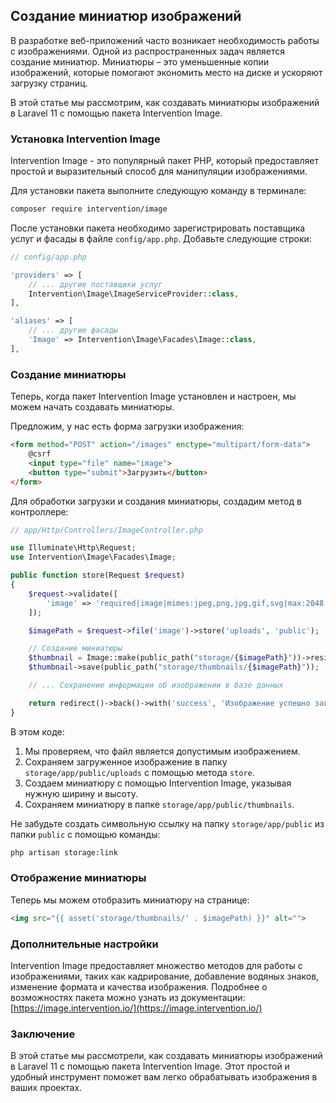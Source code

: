 ## Создание миниатюр изображений

В разработке веб-приложений часто возникает необходимость работы с изображениями.  Одной из распространенных задач является создание миниатюр. Миниатюры – это уменьшенные копии изображений, которые помогают экономить место на диске и ускоряют загрузку страниц. 

В этой статье мы рассмотрим, как создавать миниатюры изображений в Laravel 11 с помощью пакета Intervention Image.

### Установка Intervention Image

Intervention Image - это популярный пакет PHP, который предоставляет простой и выразительный способ для манипуляции изображениями. 

Для установки пакета выполните следующую команду в терминале:

```bash
composer require intervention/image
```

После установки пакета необходимо зарегистрировать поставщика услуг и фасады в файле `config/app.php`. Добавьте следующие строки:

```php
// config/app.php

'providers' => [
    // ... другие поставщики услуг
    Intervention\Image\ImageServiceProvider::class,
],

'aliases' => [
    // ... другие фасады
    'Image' => Intervention\Image\Facades\Image::class,
],
```

### Создание миниатюры

Теперь, когда пакет Intervention Image установлен и настроен, мы можем начать создавать миниатюры. 

Предложим, у нас есть форма загрузки изображения:

```html
<form method="POST" action="/images" enctype="multipart/form-data">
    @csrf
    <input type="file" name="image">
    <button type="submit">Загрузить</button>
</form>
```

Для обработки загрузки и создания миниатюры, создадим метод в контроллере:

```php
// app/Http/Controllers/ImageController.php

use Illuminate\Http\Request;
use Intervention\Image\Facades\Image;

public function store(Request $request)
{
    $request->validate([
        'image' => 'required|image|mimes:jpeg,png,jpg,gif,svg|max:2048',
    ]);

    $imagePath = $request->file('image')->store('uploads', 'public');

    // Создание миниатюры
    $thumbnail = Image::make(public_path("storage/{$imagePath}"))->resize(300, 200);
    $thumbnail->save(public_path("storage/thumbnails/{$imagePath}"));

    // ... Сохранение информации об изображении в базе данных

    return redirect()->back()->with('success', 'Изображение успешно загружено!');
}
```

В этом коде:

1. Мы проверяем, что файл является допустимым изображением.
2. Сохраняем загруженное изображение в папку `storage/app/public/uploads` с помощью метода `store`.
3. Создаем миниатюру с помощью Intervention Image, указывая нужную ширину и высоту.
4. Сохраняем миниатюру в папке `storage/app/public/thumbnails`.

Не забудьте создать символьную ссылку на папку `storage/app/public` из папки `public` с помощью команды:

```bash
php artisan storage:link
```

### Отображение миниатюры

Теперь мы можем отобразить миниатюру на странице:

```html
<img src="{{ asset('storage/thumbnails/' . $imagePath) }}" alt=""> 
```

### Дополнительные настройки

Intervention Image предоставляет множество методов для работы с изображениями, таких как кадрирование, добавление водяных знаков, изменение формата и качества изображения. Подробнее о возможностях пакета можно узнать из документации: [https://image.intervention.io/](https://image.intervention.io/)

### Заключение

В этой статье мы рассмотрели, как создавать миниатюры изображений в Laravel 11 с помощью пакета Intervention Image. Этот простой и удобный инструмент поможет вам легко обрабатывать изображения в ваших проектах.
